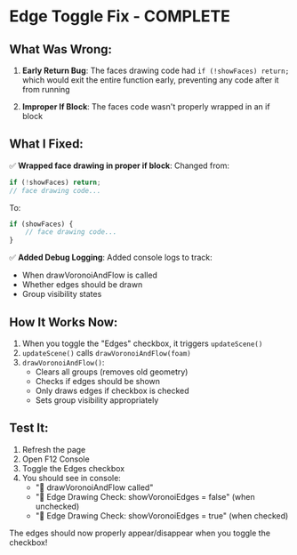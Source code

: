 # Edge Toggle Fix - COMPLETE

## What Was Wrong:

1. **Early Return Bug**: The faces drawing code had `if (!showFaces) return;` which would exit the entire function early, preventing any code after it from running

2. **Improper If Block**: The faces code wasn't properly wrapped in an if block

## What I Fixed:

✅ **Wrapped face drawing in proper if block**: Changed from:
```javascript
if (!showFaces) return;
// face drawing code...
```
To:
```javascript
if (showFaces) {
    // face drawing code...
}
```

✅ **Added Debug Logging**: Added console logs to track:
- When drawVoronoiAndFlow is called
- Whether edges should be drawn
- Group visibility states

## How It Works Now:

1. When you toggle the "Edges" checkbox, it triggers `updateScene()`
2. `updateScene()` calls `drawVoronoiAndFlow(foam)`
3. `drawVoronoiAndFlow()`:
   - Clears all groups (removes old geometry)
   - Checks if edges should be shown
   - Only draws edges if checkbox is checked
   - Sets group visibility appropriately

## Test It:

1. Refresh the page
2. Open F12 Console
3. Toggle the Edges checkbox
4. You should see in console:
   - "📍 drawVoronoiAndFlow called"
   - "🎯 Edge Drawing Check: showVoronoiEdges = false" (when unchecked)
   - "🎯 Edge Drawing Check: showVoronoiEdges = true" (when checked)

The edges should now properly appear/disappear when you toggle the checkbox!
